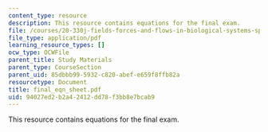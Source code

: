 ```yaml
---
content_type: resource
description: This resource contains equations for the final exam.
file: /courses/20-330j-fields-forces-and-flows-in-biological-systems-spring-2007/94027ed2b2a42412dd78f3bb8e7bcab9_final_eqn_sheet.pdf
file_type: application/pdf
learning_resource_types: []
ocw_type: OCWFile
parent_title: Study Materials
parent_type: CourseSection
parent_uid: 85dbbb99-5932-c820-abef-e659f8ffb82a
resourcetype: Document
title: final_eqn_sheet.pdf
uid: 94027ed2-b2a4-2412-dd78-f3bb8e7bcab9
---
```

This resource contains equations for the final exam.

